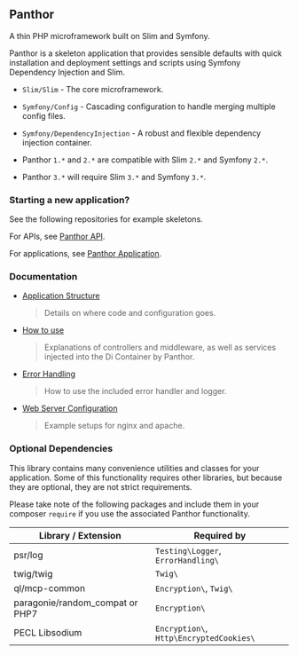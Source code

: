 ## Panthor

A thin PHP microframework built on Slim and Symfony.

Panthor is a skeleton application that provides sensible defaults with quick installation and
deployment settings and scripts using Symfony Dependency Injection and Slim.

- `Slim/Slim` - The core microframework.
- `Symfony/Config` - Cascading configuration to handle merging multiple config files.
- `Symfony/DependencyInjection` - A robust and flexible dependency injection container.

- Panthor `1.*` and `2.*` are compatible with Slim `2.*` and Symfony `2.*`.
- Panthor `3.*` will require Slim `3.*` and Symfony `3.*`.

### Starting a new application?

See the following repositories for example skeletons.

For APIs, see [Panthor API](http://git/web-frameworks/panthor-api).

For applications, see [Panthor Application](http://git/web-frameworks/panthor-app).

### Documentation

- [Application Structure](docs/APPLICATION_STRUCTURE.md)
  > Details on where code and configuration goes.

- [How to use](docs/USAGE.md)
  > Explanations of controllers and middleware, as well as services injected into the Di Container by Panthor.

- [Error Handling](docs/ERRORS.md)
  > How to use the included error handler and logger.

- [Web Server Configuration](docs/SERVER.md)
  > Example setups for nginx and apache.

### Optional Dependencies

This library contains many convenience utilities and classes for your application. Some of this functionality requires
other libraries, but because they are optional, they are not strict requirements.

Please take note of the following packages and include them in your composer `require` if you
use the associated Panthor functionality.

Library / Extension              | Required by
-------------------------------- | -----------
psr/log                          | `Testing\Logger`, `ErrorHandling\`
twig/twig                        | `Twig\`
ql/mcp-common                    | `Encryption\`, `Twig\`
paragonie/random_compat or PHP7  | `Encryption\`
PECL Libsodium                   | `Encryption\`, `Http\EncryptedCookies\`
